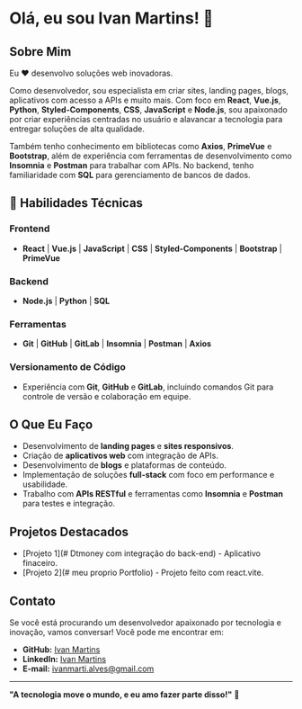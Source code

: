 # Olá, eu sou Ivan Martins! 👋

## Sobre Mim

Eu ❤️ desenvolvo soluções web inovadoras.

Como desenvolvedor, sou especialista em criar sites, landing pages, blogs, aplicativos com acesso a APIs e muito mais. Com foco em **React**, **Vue.js**, **Python**, **Styled-Components**, **CSS**, **JavaScript** e **Node.js**, sou apaixonado por criar experiências centradas no usuário e alavancar a tecnologia para entregar soluções de alta qualidade.

Também tenho conhecimento em bibliotecas como **Axios**, **PrimeVue** e **Bootstrap**, além de experiência com ferramentas de desenvolvimento como **Insomnia** e **Postman** para trabalhar com APIs. No backend, tenho familiaridade com **SQL** para gerenciamento de bancos de dados.

## 🚀  Habilidades Técnicas

### Frontend
- **React** | **Vue.js** | **JavaScript** | **CSS** | **Styled-Components** | **Bootstrap** | **PrimeVue**

### Backend
- **Node.js** | **Python** | **SQL**

### Ferramentas
- **Git** | **GitHub** | **GitLab** | **Insomnia** | **Postman** | **Axios**

### Versionamento de Código
- Experiência com **Git**, **GitHub** e **GitLab**, incluindo comandos Git para controle de versão e colaboração em equipe.

## O Que Eu Faço

- Desenvolvimento de **landing pages** e **sites responsivos**.
- Criação de **aplicativos web** com integração de APIs.
- Desenvolvimento de **blogs** e plataformas de conteúdo.
- Implementação de soluções **full-stack** com foco em performance e usabilidade.
- Trabalho com **APIs RESTful** e ferramentas como **Insomnia** e **Postman** para testes e integração.

## Projetos Destacados


- [Projeto 1](# Dtmoney com integração do back-end) - Aplicativo finaceiro.
- [Projeto 2](# meu proprio Portfolio) - Projeto feito com react.vite.

## Contato

Se você está procurando um desenvolvedor apaixonado por tecnologia e inovação, vamos conversar! Você pode me encontrar em:

- **GitHub:** [Ivan Martins](https://github.com/IvanM4rtin5)
- **LinkedIn:** [Ivan Martins](https://www.linkedin.com/in/ivan-martins-alves/)
- **E-mail:** ivanmarti.alves@gmail.com

---

**"A tecnologia move o mundo, e eu amo fazer parte disso!"** 🚀
